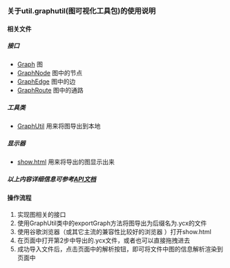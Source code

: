 ### 关于util.graphutil(图可视化工具包)的使用说明

#### 相关文件

##### 接口

- [Graph](../util/graphutil/Graph.java) 图
- [GraphNode](../util/graphutil/GraphNode.java) 图中的节点
- [GraphEdge](../util/graphutil/GraphEdge.java) 图中的边
- [GraphRoute](../util/graphutil/GraphRoute.java) 图中的通路

##### 工具类

- [GraphUtil](../util/graphutil/GraphUtil.java) 用来将图导出到本地

##### 显示器

- [show.html](../util/graphutil/show.html) 用来将导出的图显示出来

##### 以上内容详细信息可参考[API文档](../util/graphutil/API文档.html)

#### 操作流程

1. 实现图相关的接口
2. 使用GraphUtil类中的exportGraph方法将图导出为后缀名为.ycx的文件
3. 使用谷歌浏览器（或其它主流的兼容性比较好的浏览器 ）打开show.html
4. 在页面中打开第2步中导出的.ycx文件，或者也可以直接拖拽进去
5. 成功导入文件后，点击页面中的解析按钮，即可将文件中图的信息解析渲染到页面中

